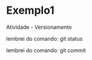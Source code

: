 # Exemplo1
Atividade - Versionamento

lembrei do comando: git status

lembrei do comando: git commit